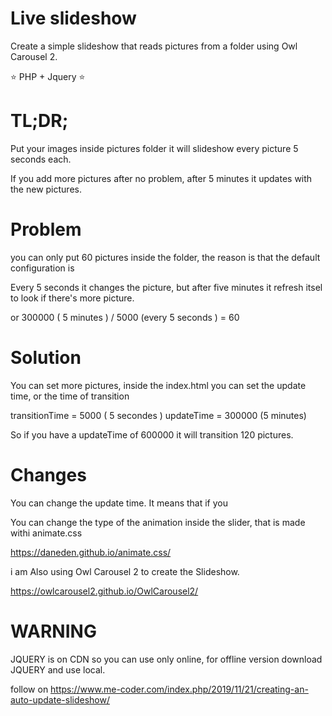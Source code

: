 # Live slideshow
Create a simple slideshow that reads pictures from a folder using Owl Carousel 2.

⭐ PHP + Jquery ⭐

# TL;DR;

Put your images inside pictures folder it will slideshow every picture 5 seconds each.

If you add more pictures after no problem, after 5 minutes it updates with the new pictures.

# Problem
you can only put 60 pictures inside the folder, the reason is that the default configuration is

Every 5 seconds it changes the picture, but after five minutes it refresh itsel to look if there's more picture.

or 300000 ( 5 minutes ) / 5000 (every 5 seconds ) = 60

# Solution

You can set more pictures, inside the index.html you can set the update time, or the time of transition

transitionTime = 5000 ( 5 secondes )
updateTime = 300000 (5 minutes)

So if you have a updateTime of 600000 it will transition 120 pictures.


# Changes
You can change the update time. It means that if you

You can change the type of the animation inside the slider, that is made withi animate.css

https://daneden.github.io/animate.css/

i am Also using Owl Carousel 2 to create the Slideshow.

https://owlcarousel2.github.io/OwlCarousel2/


# WARNING

JQUERY is on CDN so you can use only online, for offline version download JQUERY and use local.

follow on https://www.me-coder.com/index.php/2019/11/21/creating-an-auto-update-slideshow/







